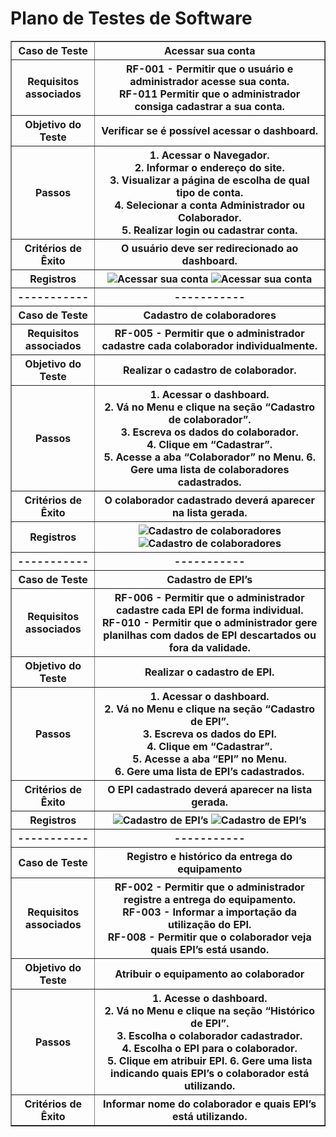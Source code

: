 # Plano de Testes de Software

<table border="1">
        <tr>
            <th>Caso de Teste</th>
            <th>Acessar sua conta</th>
        </tr>
        <tr>
            <th>Requisitos associados </th>
            <th>RF-001 - Permitir que o usuário e administrador acesse sua conta. <br> RF-011 Permitir que o
                administrador consiga cadastrar a sua conta. </th>
        </tr>
        <tr>
            <th>Objetivo do Teste</th>
            <th>Verificar se é possível acessar o dashboard. </th>
        </tr>
        <tr>
            <th>Passos</th>
            <th>1. Acessar o Navegador. <br> 2. Informar o endereço do site. <br>3. Visualizar a página de escolha de
                qual tipo de conta. <br> 4. Selecionar a conta Administrador ou Colaborador. <br>5. Realizar login ou
                cadastrar conta. </th>
        </tr>
        <tr>
            <th>Critérios de Êxito</th>
            <th>O usuário deve ser redirecionado ao dashboard. </th>
        </tr>
        <tr>
            <th>Registros</th>
            <th><img src="https://github.com/ICEI-PUC-Minas-PMV-SInt/pmv-sint-2022-1-e1-proj-web-t1-grupo-08/blob/main/public/assets/img/Escolha%20do%20Usu%C3%A1rio.png" alt="Acessar sua conta"> 
         <img src="https://github.com/ICEI-PUC-Minas-PMV-SInt/pmv-sint-2022-1-e1-proj-web-t1-grupo-08/blob/main/public/assets/img/Login.png" alt="Acessar sua conta">
         </th>
        </tr>
        <tr>
            <th>-----------</th>
            <th>-----------</th>
        </tr>
        <tr>
            <th>Caso de Teste</th>
            <th>Cadastro de colaboradores</th>
        </tr>
        <tr>
            <th>Requisitos associados </th>
            <th>RF-005 - Permitir que o administrador cadastre cada colaborador individualmente.</th>
        </tr>
        <tr>
            <th>Objetivo do Teste</th>
            <th>Realizar o cadastro de colaborador.</th>
        </tr>
        <tr>
            <th>Passos</th>
            <th>1. Acessar o dashboard.
                <br> 2. Vá no Menu e clique na seção “Cadastro de colaborador”.
                <br> 3. Escreva os dados do colaborador.
                <br> 4. Clique em “Cadastrar”.
                <br> 5. Acesse a aba “Colaborador” no Menu.
                6. Gere uma lista de colaboradores cadastrados.
            </th>
        </tr>
        <tr>
            <th>Critérios de Êxito</th>
            <th>O colaborador cadastrado deverá aparecer na lista gerada.</th>
        </tr>
        <tr>
            <th>Registros</th>
            <th><img src="https://github.com/ICEI-PUC-Minas-PMV-SInt/pmv-sint-2022-1-e1-proj-web-t1-grupo-08/blob/main/public/assets/img/Cadastro%20Colaborador.png" alt="Cadastro de colaboradores"> 
                <img src="https://github.com/ICEI-PUC-Minas-PMV-SInt/pmv-sint-2022-1-e1-proj-web-t1-grupo-08/blob/main/public/assets/img/Colaboradores%20Cadastrados.png" alt="Cadastro de colaboradores">
         </th>
        </tr>
        <tr>
            <th>-----------</th>
            <th>-----------</th>
        </tr>
        <tr>
            <th>Caso de Teste</th>
            <th>Cadastro de EPI’s</th>
        </tr>
        <tr>
            <th>Requisitos associados </th>
            <th>RF-006 - Permitir que o administrador cadastre cada EPI de forma individual.
                <br> RF-010 - Permitir que o administrador gere planilhas com dados de EPI descartados ou fora da
                validade.
            </th>
        </tr>
        <tr>
            <th>Objetivo do Teste</th>
            <th>Realizar o cadastro de EPI.</th>
        </tr>
        <tr>
            <th>Passos</th>
            <th>1. Acessar o dashboard.
                <br> 2. Vá no Menu e clique na seção “Cadastro de EPI”.
                <br> 3. Escreva os dados do EPI.
                <br> 4. Clique em “Cadastrar”.
                <br> 5. Acesse a aba “EPI” no Menu.
                <br> 6. Gere uma lista de EPI’s cadastrados.
            </th>
        </tr>
        <tr>
            <th>Critérios de Êxito</th>
            <th>O EPI cadastrado deverá aparecer na lista gerada.</th>
        </tr>
        <tr>
            <th>Registros</th>
            <th><img src="https://github.com/ICEI-PUC-Minas-PMV-SInt/pmv-sint-2022-1-e1-proj-web-t1-grupo-08/blob/main/public/assets/img/Cadastro%20de%20EPI.png" alt="Cadastro de EPI’s">
                <img src="https://github.com/ICEI-PUC-Minas-PMV-SInt/pmv-sint-2022-1-e1-proj-web-t1-grupo-08/blob/main/public/assets/img/Busca%20de%20EPI.png" alt="Cadastro de EPI’s">
         </th>
        </tr>
        <tr>
            <th>-----------</th>
            <th>-----------</th>
        </tr>
        <tr>
            <th>Caso de Teste</th>
            <th>Registro e histórico da entrega do equipamento</th>
        </tr>
        <tr>
            <th>Requisitos associados </th>
            <th>RF-002 - Permitir que o administrador registre a entrega do equipamento.
                <br> RF-003 - Informar a importação da utilização do EPI.
                <br> RF-008 - Permitir que o colaborador veja quais EPI’s está usando.
            </th>
        </tr>
        <tr>
            <th>Objetivo do Teste</th>
            <th>Atribuir o equipamento ao colaborador</th>
        </tr>
        <tr>
            <th>Passos</th>
            <th> 1. Acesse o dashboard.
                <br> 2. Vá no Menu e clique na seção “Histórico de EPI”.
                <br> 3. Escolha o colaborador cadastrador.
                <br> 4. Escolha o EPI para o colaborador.
                <br> 5. Clique em atribuir EPI.
                6. Gere uma lista indicando quais EPI’s o colaborador está utilizando.
            </th>
        </tr>
        <tr>
            <th>Critérios de Êxito</th>
            <th>Informar nome do colaborador e quais EPI’s está utilizando.</th>
        </tr>
    </table>

